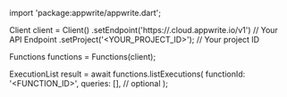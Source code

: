 import 'package:appwrite/appwrite.dart';

Client client = Client()
    .setEndpoint('https://<REGION>.cloud.appwrite.io/v1') // Your API Endpoint
    .setProject('<YOUR_PROJECT_ID>'); // Your project ID

Functions functions = Functions(client);

ExecutionList result = await functions.listExecutions(
    functionId: '<FUNCTION_ID>',
    queries: [], // optional
);
